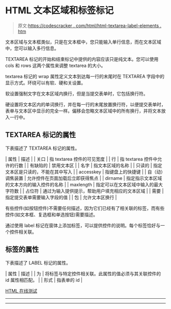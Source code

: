 # HTML 文本区域和标签标记

> 原文:[https://codescracker . com/html/html-textarea-label-elements . htm](https://codescracker.com/html/html-textarea-label-elements.htm)

文本区域与文本框类似，只是在文本框中，您只能输入单行信息，而在文本区域中，您可以输入多行信息。

TEXTAREA 标记的开始和结束标记中提供的内容应该只是纯文本。您可以使用 cols 和 rows 这两个属性来调整 textarea 的大小。

textarea 标记的 wrap 属性定义文本到达每一行的末尾时在 TEXTAREA 字段中的显示方式。环绕可以有软、硬和关设置。

软设置强制文字在文本区域内换行，但是当提交表单时，它包括换行符。

硬设置将文本区内的单词换行，并在每一行的末尾放置换行符，以便提交表单时，表单与文本区中显示的完全一样。偏移会忽略文本区域中的所有换行，并将文本放入一行中。

## TEXTAREA 标记的属性

下表描述了 TEXTAREA 标记的属性。

| 属性 | 描述 |
| 关口 | 指 textarea 控件的可见宽度 |
| 行 | 指 textarea 控件中允许的行数 |
| 有缺陷的 | 禁用文本区 |
| 名字 | 指文本区域的名称 |
| 只读的 | 指定文本区是只读的，不能在其中写入 |
| accesskey | 指键盘上的快捷键 |
| 自（动）调焦装置 | 允许控件在页面加载后立即获得焦点 |
| dirname | 指定指示文本区域的文本方向的输入控件的名称 |
| maxlength | 指定可以在文本区域中输入的最大字符数 |
| 占位符 | 通过为输入提供提示，帮助用户填充相应的文本区域 |
| 需要 | 指定提交表单需要输入字段的值 |
| 包 | 允许文本区换行 |

有些控件(如按钮控件)不需要任何描述，因为它们已经有了相关联的标签，而有些控件(如文本框、复选框和单选按钮)需要描述。

通过使用 label 标记在窗体上添加标签，可以提供控件的说明。每个标签恰好与一个控件相关联。

## 标签的属性

下表描述了 LABEL 标记的属性。

| 属性 | 描述 |
| 为 | 将标签与特定控件相关联。此属性的值必须与其关联控件的 id 属性相匹配。 |
| 形式 | 指表单的 id |

[HTML 在线测试](/exam/showtest.php?subid=4)

* * *

* * *
